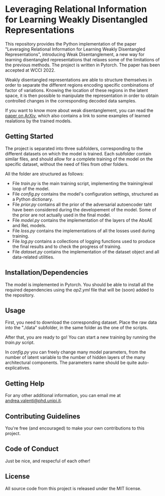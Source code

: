 # Leveraging Relational Information for Learning Weakly Disentangled Representations

This repository provides the Python implementation of the paper "Leveraging Relational Information for Learning Weakly Disentangled Representations", introducing Weak Disentanglement, a new way for learning disentangled representations that relaxes some of the limitations of the previous methods. The project is written in Pytorch. The paper has been accepted at WCCI 2022.

Weakly disentangled representations are able to structure themselves in order to separate the different regions encoding specific combinations of factor of variations. Knowing the location of these regions in the latent space, it is then possible to manipulate the representation in order to obtain controlled changes in the corresponding decoded data samples.

If you want to know more about weak disentanglement, you can read the [paper on ArXiv](https://arxiv.org/pdf/2205.10056.pdf), which also contains a link to some examples of learned realations by the trained models.

## Getting Started
The project is separated into three subfolders, corresponding to the different datasets on which the model is trained. Each subfolder contain similar files, and should allow for a complete training of the model on the specific dataset, without the need of files from other folders.

All the folder are structured as follows:
- File *train.py* is the main training script, implementing the training/eval loop of the model.
- File *config.py* contains the model's configuration settings, structured as a Python dictionary.
- File *prior.py* contains all the prior of the adversarial autoencoder taht have been considered during the developement of the model. Some of the prior are not actually used in the final model.
- File *model.py* contains the implementation of the layers of the AbsAE and ReL models.
- File *loss.py* contains the implementations of all the losses used  during training.
- File *log.py* contains a collections of logging functions used to produce the final results and to check the progress of training.
- File *dataset.py* contains the implementation of the dataset object and all data-related utilities.

## Installation/Dependencies

The model is implemented in Pytorch. 
You should be able to install all the required dependencies using the *ap2.yml* file that will be (soon) added to the repository.

## Usage

First, you need to download the corresponding dataset. Place the raw data into the "./data" subfolder, in the same folder as the one of the scripts.

After that, you are ready to go! You can start a new training by running the *train.py* script.

In *config.py* you can freely change many model parameters, from the number of latent variable to the number of hidden layers of the many architectural components. The parameters name should be quite auto-explicatives.


## Getting Help

For any other additional information, you can email me at andrea.valenti@phd.unipi.it.

## Contributing Guidelines  

You're free (and encouraged) to make your own contributions to this project.

## Code of Conduct

Just be nice, and respecful of each other!

## License

All source code from this project is released under the MIT license.
